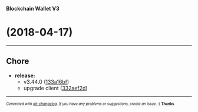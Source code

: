 __Blockchain Wallet V3__

#   (2018-04-17)



---

## Chore

- **release:**
  - v3.44.0
  ([133a16bf](https://github.com/blockchain/My-Wallet-V3/commit/133a16bf78e8ea3e74f997a1c0727d90c4d06615))
  - upgrade client
  ([332aef2d](https://github.com/blockchain/My-Wallet-V3/commit/332aef2dcc5bb8a65be808f2a222ef01419cd223))



---
<sub><sup>*Generated with [git-changelog](https://github.com/rafinskipg/git-changelog). If you have any problems or suggestions, create an issue.* :) **Thanks** </sub></sup>